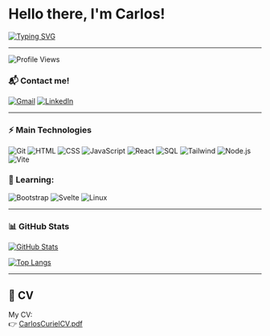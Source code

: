 # Hello there, I'm Carlos!
[![Typing SVG](https://readme-typing-svg.herokuapp.com?font=Fira+Code&weight=600&pause=1000&color=009FF7&width=435&lines=Web+Developer+in+progress+%F0%9F%9A%80+)](https://git.io/typing-svg)

---

![Profile Views](https://komarev.com/ghpvc/?username=authorGG&label=Profile%20views&color=0e75b6&style=flat)

### 📬 Contact me!
[![Gmail](https://img.shields.io/badge/Gmail-D14836?style=for-the-badge&logo=gmail&logoColor=white)](mailto:ccurielramos@gmail.com)
[![LinkedIn](https://img.shields.io/badge/LinkedIn-blue?style=for-the-badge&logo=linkedin&logoColor=white)](https://www.linkedin.com/in/carlos-curiel-66bb1b105)

---

### ⚡ Main Technologies
![Git](https://img.shields.io/badge/-Git-black?style=for-the-badge&logo=git)
![HTML](https://img.shields.io/badge/-HTML5-E34F26?style=for-the-badge&logo=html5&logoColor=white)
![CSS](https://img.shields.io/badge/-CSS3-1572B6?style=for-the-badge&logo=css3)
![JavaScript](https://img.shields.io/badge/-JavaScript-F7DF1E?style=for-the-badge&logo=javascript&logoColor=black)
![React](https://img.shields.io/badge/-React-61DAFB?style=for-the-badge&logo=react)
![SQL](https://img.shields.io/badge/-SQL-4479A1?style=for-the-badge&logo=mysql&logoColor=white)
![Tailwind](https://img.shields.io/badge/-Tailwind%20CSS-06B6D4?style=for-the-badge&logo=tailwindcss&logoColor=white)
![Node.js](https://img.shields.io/badge/-Node.js-339933?style=for-the-badge&logo=nodedotjs&logoColor=white)
![Vite](https://img.shields.io/badge/-Vite-646CFF?style=for-the-badge&logo=vite&logoColor=white)

### 🧠 Learning:
![Bootstrap](https://img.shields.io/badge/-Bootstrap-7952B3?style=for-the-badge&logo=bootstrap&logoColor=white)
![Svelte](https://img.shields.io/badge/-Svelte-FF3E00?style=for-the-badge&logo=svelte&logoColor=white)
![Linux](https://img.shields.io/badge/-Linux-FCC624?style=for-the-badge&logo=linux&logoColor=black)

---

### 📊 GitHub Stats
[![GitHub Stats](https://github-readme-stats.vercel.app/api?username=AuthorGG&show_icons=true&theme=radical)](https://github.com/AuthorGG)

[![Top Langs](https://github-readme-stats.vercel.app/api/top-langs/?username=AuthorGG&layout=compact&theme=radical)](https://github.com/AuthorGG)

---
## 📄 CV
My CV:  
👉 [CarlosCurielCV.pdf](./carlos_curiel_webdev_eng_esp.pdf)
